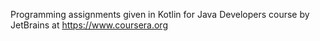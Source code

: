 Programming assignments given in Kotlin for Java Developers course by JetBrains at https://www.coursera.org
